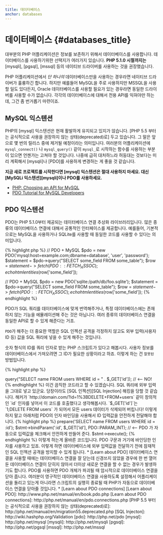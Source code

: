 ```yaml
---
title: 데이터베이스
anchor: databases
---
```


# 데이터베이스 {#databases_title}

대부분의 PHP 어플리케이션은 정보를 보존하기 위해서 데이터베이스를 사용합니다. 데이터베이스를 사용하기위한 선택지가 여러가지 있습니다. 
**PHP 5.1.0 시절까지는** [mysqli], [pgsql], [mssql] 등의 네이티브 드라이버를 사용하는
것을 권장했습니다.

PHP 어플리케이션에서 _단 하나의_ 데이터베이스만을 사용하는 경우라면 네이티브 드라이버가 훌륭하긴 합니다. 하지만 예를들어 MySQL을 
주로 사용하지만 MSSQL을 사용할 일도 있다든지, Oracle 데이터베이스를 사용할 필요가 있는 경우라면 동일한 드라이버를
사용할 수가 없습니다. 각각의 데이터베이스에 대해서 전용 API를 익혀야만 하는데, 그건 좀 번거롭기 마련이죠.

## MySQL 익스텐션

PHP의 [mysql] 익스텐션은 현재 활발하게 유지되고 있지가 않습니다. 
[PHP 5.5 부터는 공식적으로 사용을 권장하지 않는 상태(deprecated)로] 두고 있습니다.
그 말은 앞으로 몇 번의 릴리스 중에 제거될 예정이라는 의미입니다. 여러분의 어플리케이션에
`mysql_connect()` 나 `mysql_query()` 같이 `mysql_`로 시작하는 함수를
사용하는 부분이 있으면 언젠가는 고쳐야 할 것입니다.
나중에 급히 대처하느라 허둥대는 것보다는 미리 계획해서 [mysqli]나 [PDO]를 사용하게 변경하는 
게 좋을 것 같습니다.

**지금 새로 프로젝트를 시작한다면 [mysql] 익스텐션은 절대 사용하지 마세요. 대신 [MySQLi 익스텐션][mysqli]이나 PDO를 사용하세요.**

* [PHP: Choosing an API for MySQL](http://php.net/manual/en/mysqlinfo.api.choosing.php)
* [PDO Tutorial for MySQL Developers](http://wiki.hashphp.org/PDO_Tutorial_for_MySQL_Developers)

## PDO 익스텐션

PDO는 PHP 5.1.0부터 제공되는 데이터베이스 연결 추상화 라이브러리입니다. 많은 종류의 데이터베이스 연결에 대해서 공통적인 인터페이스를 제공합니다.
예를들어, 기본적으로는 MySQL을 사용하거나 SQLite를 사용할 때 동일한 코드를 사용할 수 있다는 
의미입니다.

{% highlight php %}
// PDO + MySQL
$pdo = new PDO('mysql:host=example.com;dbname=database', 'user', 'password');
$statement = $pdo->query("SELECT some\_field FROM some\_table");
$row = $statement->fetch(PDO::FETCH_ASSOC);
echo htmlentities($row['some_field']);

// PDO + MySQL
$pdo = new PDO('sqlite:/path/db/foo.sqlite');
$statement = $pdo->query("SELECT some\_field FROM some\_table");
$row = $statement->fetch(PDO::FETCH_ASSOC);
echo htmlentities($row['some_field']);
{% endhighlight %}

PDO가 SQL 쿼리를 데이터베이스에 맞게 번역해주거나, 특정 데이터베이스에는 존재하지 않는 기능을 에뮬레이션해 주는 것은 아닙니다. 
여러 종류의 데이터베이스 연결을 동일한 API로 할 수 있게 해준다는 거죠.

`PDO`가 해주는 더 중요한 역할은 SQL 인젝션 공격을 걱정하지 않고도 외부 입력(사용자 ID 등) 값을 SQL 쿼리에 넣을 수 있게 해주는 것입니다.

숫자 형식의 ID를 쿼리 인자로 받는 PHP 스크립트가 있다고 해봅시다. 사용자 정보를 데이터베이스에서 가져오려면 그 ID가 필요한 상황이라고 하죠.
이렇게 하는 건 `잘못된` 방법입니다.

{% highlight php %}
<?php
$pdo = new PDO('sqlite:/path/db/users.db');
$pdo->query("SELECT name FROM users WHERE id = " . $_GET['id']); // <-- NO!
{% endhighlight %}

이건 끔직한 코드라고 할 수 있겠습니다. SQL 쿼리에 외부 입력을 그대로 넣고 있군요. 당장이라도 
[SQL 인젝션][SQL Injection] 해킹을 당할 것 같습니다.
해커가 `http://domain.com/?id=1%3BDELETE+FROM+users` 같이 창의적인 `id` 인자를 넣어서 이 코드를 호출했다고
생각해봅시다. `$_GET['id']`는 `1;DELETE FROM users` 가 되어서 모든 users 데이터가 삭제되어 버립니다!
이렇게 하지 말고 아래처럼 PDO의 인자 바인딩을 사용해서 ID 입력값을 안전하게 전달해야 합니다.

{% highlight php %}
<?php
$pdo = new PDO('sqlite:/path/db/users.db');
$stmt = $pdo->prepare('SELECT name FROM users WHERE id = :id');
$stmt->bindParam(':id', $_GET['id'], PDO::PARAM_INT); // <-- PDO 가 자동으로 입력값을 체크해서 안전하게 만들어 준다.
$stmt->execute();
{% endhighlight %}

이렇게 하는게 올바른 코드입니다. PDO 구문과 거기에 바인딩한 인자를 사용하고 있죠. 이렇게 하면 데이터베이스에 외부 입력값을 전달하기 전에
잠재적인 SQL 인젝션 공격을 방지할 수 있게 됩니다.

* [Learn about PDO]

데이터베이스 연결을 사용할 때에는 데이터베이스 연결을 잘 닫는데 신경쓰지 않았을 경우에 한 번 열어 둔 데이터베이스 연결이 닫히지 않아서 
더이상 새로운 연결을 할 수 없는 경우가 발생하기도 합니다.
PDO를 사용하면 PDO 개체가 파괴될 때 암시적으로 데이터베이스 연결을 닫아 줍니다.
여러분이 영구적인 데이터베이스 연결을 사용하도록 설정해서 어플리케이션을 돌리고 있는게 아니라면 스크립트의 실행히 종료될 때
PHP가 자동으로 데이터베이스 연결을 닫아줄 것입니다.

* [Learn about PDO connections]

[Learn about PDO]: http://www.php.net/manual/en/book.pdo.php
[Learn about PDO connections]: http://php.net/manual/en/pdo.connections.php
[PHP 5.5 부터는 공식적으로 사용을 권장하지 않는 상태(deprecated)로]: http://php.net/manual/en/migration55.deprecated.php
[SQL Injecton]: http://wiki.hashphp.org/Validation

[pdo]: http://php.net/pdo
[mysql]: http://php.net/mysql
[mysqli]: http://php.net/mysqli
[pgsql]: http://php.net/pgsql
[mssql]: http://php.net/mssql
